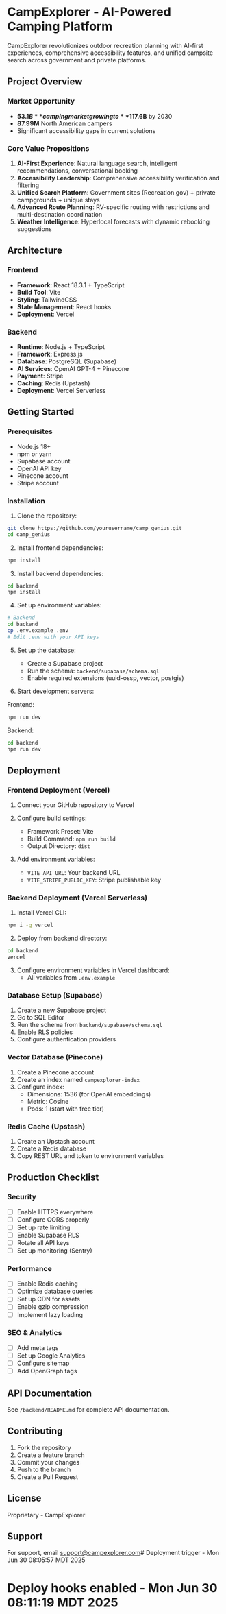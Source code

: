 # CampExplorer - AI-Powered Camping Platform

CampExplorer revolutionizes outdoor recreation planning with AI-first experiences, comprehensive accessibility features, and unified campsite search across government and private platforms.

## Project Overview

### Market Opportunity
- **$53.1B** camping market growing to **$117.6B** by 2030
- **87.99M** North American campers
- Significant accessibility gaps in current solutions

### Core Value Propositions
1. **AI-First Experience**: Natural language search, intelligent recommendations, conversational booking
2. **Accessibility Leadership**: Comprehensive accessibility verification and filtering
3. **Unified Search Platform**: Government sites (Recreation.gov) + private campgrounds + unique stays
4. **Advanced Route Planning**: RV-specific routing with restrictions and multi-destination coordination
5. **Weather Intelligence**: Hyperlocal forecasts with dynamic rebooking suggestions

## Architecture

### Frontend
- **Framework**: React 18.3.1 + TypeScript
- **Build Tool**: Vite
- **Styling**: TailwindCSS
- **State Management**: React hooks
- **Deployment**: Vercel

### Backend
- **Runtime**: Node.js + TypeScript
- **Framework**: Express.js
- **Database**: PostgreSQL (Supabase)
- **AI Services**: OpenAI GPT-4 + Pinecone
- **Payment**: Stripe
- **Caching**: Redis (Upstash)
- **Deployment**: Vercel Serverless

## Getting Started

### Prerequisites
- Node.js 18+
- npm or yarn
- Supabase account
- OpenAI API key
- Pinecone account
- Stripe account

### Installation

1. Clone the repository:
```bash
git clone https://github.com/yourusername/camp_genius.git
cd camp_genius
```

2. Install frontend dependencies:
```bash
npm install
```

3. Install backend dependencies:
```bash
cd backend
npm install
```

4. Set up environment variables:
```bash
# Backend
cd backend
cp .env.example .env
# Edit .env with your API keys
```

5. Set up the database:
   - Create a Supabase project
   - Run the schema: `backend/supabase/schema.sql`
   - Enable required extensions (uuid-ossp, vector, postgis)

6. Start development servers:

Frontend:
```bash
npm run dev
```

Backend:
```bash
cd backend
npm run dev
```

## Deployment

### Frontend Deployment (Vercel)

1. Connect your GitHub repository to Vercel
2. Configure build settings:
   - Framework Preset: Vite
   - Build Command: `npm run build`
   - Output Directory: `dist`

3. Add environment variables:
   - `VITE_API_URL`: Your backend URL
   - `VITE_STRIPE_PUBLIC_KEY`: Stripe publishable key

### Backend Deployment (Vercel Serverless)

1. Install Vercel CLI:
```bash
npm i -g vercel
```

2. Deploy from backend directory:
```bash
cd backend
vercel
```

3. Configure environment variables in Vercel dashboard:
   - All variables from `.env.example`

### Database Setup (Supabase)

1. Create a new Supabase project
2. Go to SQL Editor
3. Run the schema from `backend/supabase/schema.sql`
4. Enable RLS policies
5. Configure authentication providers

### Vector Database (Pinecone)

1. Create a Pinecone account
2. Create an index named `campexplorer-index`
3. Configure index:
   - Dimensions: 1536 (for OpenAI embeddings)
   - Metric: Cosine
   - Pods: 1 (start with free tier)

### Redis Cache (Upstash)

1. Create an Upstash account
2. Create a Redis database
3. Copy REST URL and token to environment variables

## Production Checklist

### Security
- [ ] Enable HTTPS everywhere
- [ ] Configure CORS properly
- [ ] Set up rate limiting
- [ ] Enable Supabase RLS
- [ ] Rotate all API keys
- [ ] Set up monitoring (Sentry)

### Performance
- [ ] Enable Redis caching
- [ ] Optimize database queries
- [ ] Set up CDN for assets
- [ ] Enable gzip compression
- [ ] Implement lazy loading

### SEO & Analytics
- [ ] Add meta tags
- [ ] Set up Google Analytics
- [ ] Configure sitemap
- [ ] Add OpenGraph tags

## API Documentation

See `/backend/README.md` for complete API documentation.

## Contributing

1. Fork the repository
2. Create a feature branch
3. Commit your changes
4. Push to the branch
5. Create a Pull Request

## License

Proprietary - CampExplorer

## Support

For support, email support@campexplorer.com# Deployment trigger - Mon Jun 30 08:05:57 MDT 2025
# Deploy hooks enabled - Mon Jun 30 08:11:19 MDT 2025
